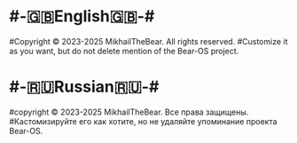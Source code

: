 # #-🇬🇧English🇬🇧-#

#Copyright © 2023-2025 MikhailTheBear. All rights reserved.
#Customize it as you want, but do not delete mention of the Bear-OS project.

# #-🇷🇺Russian🇷🇺-#

#copyright © 2023-2025 MikhailTheBear. Все права защищены.
#Кастомизируйте его как хотите, но не удаляйте упоминание проекта Bear-OS.
